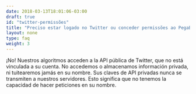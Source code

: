 ```yaml
---
date: 2018-03-13T18:01:06-03:00
draft: true
id: "twitter-permissões"
title: "Preciso estar logado no Twitter ou conceder permissões ao PegaBot?"
layout: none
type: faq
weight: 3
---
```

¡No! Nuestros algoritmos acceden a la API pública de Twitter, que no está vinculada a su cuenta. No accedemos o almacenamos información privada, ni tuitearemos jamás en su nombre. Sus claves de API privadas nunca se transmiten a nuestros servidores. Esto significa que no tenemos la capacidad de hacer peticiones en su nombre.  
